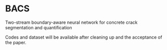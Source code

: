 # BACS
Two-stream boundary-aware neural network for concrete crack segmentation and quantification

Codes and dataset will be available after cleaning up and the acceptance of the paper.
